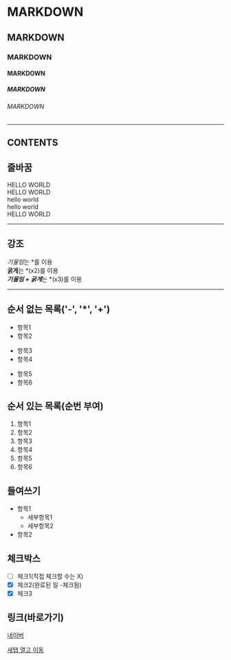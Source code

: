 
<!-- 제목 -->

# MARKDOWN
## MARKDOWN
### MARKDOWN
#### MARKDOWN
##### MARKDOWN
###### MARKDOWN

<!-- 수평선 : '---', '***', '___' 모두 사용 가능 -->
---
CONTENTS 
---

<!-- 줄바꿈 : 문장 끝 space 2번, <br태그> -->
## 줄바꿈
HELLO WORLD  
HELLO WORLD<br>
hello world<br>
hello world<br>
HELLO WORLD<br>

---
<!-- 강조 : 기울임(*), 굵게(**), 굵게+기울임(***) -->
## 강조
*기울임*는 *를 이용  
**굵게**는 *(x2)를 이용  
***기울임 + 굵게***는 *(x3)를 이용  

---
<!-- 목록 -->
## 순서 없는 목록('-', '*', '+')
- 항목1
- 항목2
* 항목3
* 항목4
+ 항목5
+ 항목6

## 순서 있는 목록(순번 부여)
1. 항목1
2. 항목2
3. 항목3
4. 항목4
5. 항목5
6. 항목6

## 들여쓰기
- 항목1
  - 세부항목1
  - 세부항목2
- 항목2

## 체크박스
- [ ] 체크1(직접 체크할 수는 X)
- [x] 체크2(완료된 일 -체크됨)
- [x] 체크3

## 링크(바로가기)
<!-- [텍스트](URL) -->
[네이버](https://www.naver.com)

<!-- 새 탭열고 URL로 이동 -->
<a href="https://www.naver.com" tasrget="_blank">새탭 열고 이동</a>


























